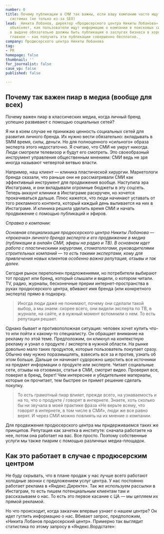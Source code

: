 ```yaml
---
number: 0
title: Почему публикации в СМИ так важны, если вашу компанию часто ищут в поисковых
  системах (не только из-за SEO)
lead: _Никита Лобанов, директор «Продюсерского центра Никиты Лобанова», на своем примере
  объясняет, как пользователи ищут информацию о компании в поисковых системах и почему
  в выдаче обязательно должны быть публикации о заслугах бизнеса в хороших СМИ. И
  главное — как получить эти публикации совершенно бесплатно._
company: Продюсерского центра Никиты Лобанова
tag:
- PR
homepage: false
thumbnail: ''
for_journalist: false
case_vp: false
published: false

---
```

## Почему так важен пиар в медиа (вообще для всех)

Почему важен пиар в классических медиа, когда личный бренд успешно развивают с помощью социальных сетей?

Я ни в коем случае не принижаю ценность социальных сетей для развития личного бренда. Их нужно вести обязательно: вкладывать в SMM время, силы, деньги. Но для полноценного «сильного» образа эксперта этого недостаточно. Я считаю, что СМИ не умрут никогда. Люди смотрели телевизор и будут его смотреть. Это своеобразный инструмент управления общественным мнением: СМИ ведь не зря иногда называют четвертой ветвью власти.

Например, наш клиент ― клиника пластической хирургии. Маркетологи бренда сказали, что раньше они не рассматривали СМИ как эффективный инструмент для продвижения вообще. Наступила эра Инстаграма, и они вкладывали огромные бюджеты в эту соцсеть. Теперь аккаунт клиники в Инстаграме раскручен, но хочется прокачиваться дальше. Плюс кажется, что люди начинают уставать от того рекламного контента, который каждый день выливается на них в Инстаграме. И клиника решила уделить время СМИ и начать продвижение с помощью публикаций и эфиров.

_Справка о компании:_

_Основная специализация продюсерского центра Никиты Лобанова ― «прокачка» личного бренда эксперта и его продвижение в медиа (публикации в онлайн СМИ, эфиры на радио и ТВ). В основном идет работа с пластическими хирургами, стоматологами, руководителями строительных компаний ― то есть такими экспертами, кому для привлечения новых клиентов особенно важна репутация, отзывы и так далее._

Сегодня рынок переполнен предложениями, но потребители выбирают тот продукт или бренд, который слышали и видели, о котором читали. TV, радио, журналы, бесконечные прерии интернет-пространства в руках продюсерского центра, вбивают имя бренда (или конкретного эксперта) прямо в подкорку.

> Иногда люди даже не понимают, почему они сделали такой выбор, а мы знаем: скорее всего, они видели эксперта по ТВ, в журнале, на сайте, и в нужный момент вспомнили о нем. То есть репутация решает.

Однако бывает и противоположная ситуация: человек хочет купить что-то или пойти к какому-то специалисту. Он обращает внимание на рекламу по этой теме. Предположим, он кликнул на контекстную рекламу и узнал о продукте / эксперте в нужной области. На рынке довольно мало таких продуктов, которые пользователь покупает сразу. Обычно ему нужно поразмышлять, взвесить все за и против, узнать об этом больше. Дальше он начинает судорожно шерстить все источники на предмет информации о продукте или эксперте. Читает социальные сети, отзывы на отзовиках, статьи в СМИ, смотрит видео. Проверил все, поверил в бренд, берет! Чем интереснее и убедительнее материалы, которые он прочитает, тем быстрее он примет решение сделать покупку.

> То есть грамотный пиар влияет, прежде всего, на узнаваемость и на то, что о продукте / говорят в интернете. Знаете, хоть сколько бы ни звучала в моей практике фраза «Не верьте всему, что говорят в интернете, в том числе в СМИ», люди же все равно верят. И через СМИ можно повлиять на их мнение о компании.

Для продвижения продюсерского центра мы придерживаемся таких же принципов. Репутация как зачетка в институте: сначала работаете на нее, потом она работает на вас. Все просто. Поэтому собственные услуги мы также пиарим с помощью различных медиа-площадок.

## Как это работает в случае с продюсерским центром

Не буду скрывать, что в плане продаж у нас лучше всего работают холодные звонки с предложением услуг центра. У нас постоянно работает реклама в «Яндекс.Директе». Так же используем рассылки в Инстаграм, то есть пишем потенциальным клиентам там и рассказываем о нас. То есть это первое касание с ЦА ― мы цепляем их прямой рекламой.

Но что происходит, когда заказчик впервые узнает о нашем центре? Он идет гуглить информацию о нас. Вбивает запрос, предположим, «Никита Лобанов продюсерский центр». Примерно так выглядит статистика по этому запросу в «Яндекс.Вордстате»: